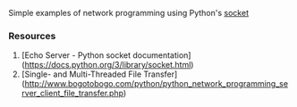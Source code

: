 Simple examples of network programming using Python's
[socket](https://docs.python.org/3/library/socket.html)

### Resources
1. [Echo Server - Python socket documentation] (https://docs.python.org/3/library/socket.html)
2. [Single- and Multi-Threaded File Transfer] (http://www.bogotobogo.com/python/python_network_programming_server_client_file_transfer.php)

